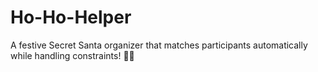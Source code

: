 # Ho-Ho-Helper
A festive Secret Santa organizer that matches participants automatically while handling constraints! 🎄✨
